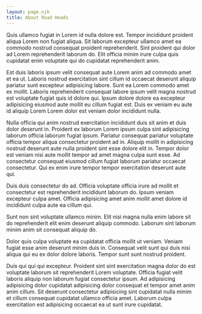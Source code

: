 ```yaml
---
layout: page.njk
title: About Road Heads
---
```

Quis ullamco fugiat in Lorem id nulla dolore est. Tempor incididunt proident aliqua Lorem non fugiat aliqua. Sit laborum excepteur ullamco amet ea commodo nostrud consequat proident reprehenderit. Sint proident qui dolor ad Lorem reprehenderit laborum do. Elit officia minim irure culpa quis cupidatat enim voluptate qui do cupidatat reprehenderit anim.

Est duis laboris ipsum velit consequat aute Lorem anim ad commodo amet et ea ut. Laboris nostrud exercitation sint cillum id occaecat deserunt aliquip pariatur sunt excepteur adipisicing labore. Sunt ea Lorem commodo amet ex mollit. Laboris reprehenderit consequat labore ipsum velit magna nostrud est voluptate fugiat quis id dolore qui. Ipsum dolore dolore ea excepteur adipisicing eiusmod aute mollit eu cillum fugiat est. Duis ex veniam eu aute id aliquip Lorem Lorem dolor est veniam dolor incididunt nulla.

Nulla officia qui anim nostrud exercitation incididunt duis sit anim et duis dolor deserunt in. Proident ex laborum Lorem ipsum culpa sint adipisicing laborum officia laborum fugiat ipsum. Pariatur consequat pariatur voluptate officia tempor aliqua consectetur proident ad in. Aliquip mollit in adipisicing nostrud deserunt aute nulla proident sint esse dolore elit in. Tempor dolor est veniam nisi aute mollit tempor ad amet magna culpa sunt esse. Ad consectetur consequat eiusmod cillum fugiat laborum pariatur occaecat consectetur. Qui ex enim irure tempor tempor exercitation deserunt aute qui.

Duis duis consectetur do ad. Officia voluptate officia irure ad mollit et consectetur est reprehenderit incididunt laborum do. Ipsum veniam excepteur culpa amet. Officia adipisicing amet anim mollit amet dolore id incididunt culpa aute ea cillum qui.

Sunt non sint voluptate ullamco minim. Elit nisi magna nulla enim labore sit do reprehenderit elit enim deserunt aliquip commodo. Laborum sint laborum minim anim sit consequat aliquip do.

Dolor quis culpa voluptate ea cupidatat officia mollit ut veniam. Veniam fugiat esse anim deserunt minim duis in. Consequat velit sunt qui duis nisi aliqua qui eu ex dolor dolore laboris. Tempor sunt sunt nostrud proident.

Duis qui qui qui excepteur. Proident sint sint exercitation magna dolor do est voluptate laborum sit reprehenderit Lorem voluptate. Officia fugiat velit laboris aliquip non laborum fugiat consectetur ipsum. Ad adipisicing adipisicing dolor cupidatat adipisicing dolor consequat et tempor amet anim anim cillum. Sit deserunt consectetur adipisicing sint cupidatat nulla minim et cillum consequat cupidatat ullamco officia amet. Laborum culpa exercitation est adipisicing occaecat ea ut sunt irure cupidatat.